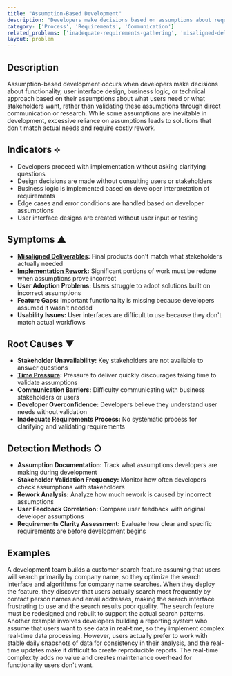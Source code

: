 ```yaml
---
title: "Assumption-Based Development"
description: "Developers make decisions based on assumptions about requirements or user needs rather than validating their understanding."
category: ['Process', 'Requirements', 'Communication']
related_problems: ['inadequate-requirements-gathering', 'misaligned-deliverables', 'implementation-rework']
layout: problem
---
```


## Description

Assumption-based development occurs when developers make decisions about functionality, user interface design, business logic, or technical approach based on their assumptions about what users need or what stakeholders want, rather than validating these assumptions through direct communication or research. While some assumptions are inevitable in development, excessive reliance on assumptions leads to solutions that don't match actual needs and require costly rework.

## Indicators ⟡

- Developers proceed with implementation without asking clarifying questions
- Design decisions are made without consulting users or stakeholders
- Business logic is implemented based on developer interpretation of requirements
- Edge cases and error conditions are handled based on developer assumptions
- User interface designs are created without user input or testing

## Symptoms ▲

- **[Misaligned Deliverables](misaligned-deliverables.md):** Final products don't match what stakeholders actually needed
- **[Implementation Rework](implementation-rework.md):** Significant portions of work must be redone when assumptions prove incorrect
- **User Adoption Problems:** Users struggle to adopt solutions built on incorrect assumptions
- **Feature Gaps:** Important functionality is missing because developers assumed it wasn't needed
- **Usability Issues:** User interfaces are difficult to use because they don't match actual workflows

## Root Causes ▼

- **Stakeholder Unavailability:** Key stakeholders are not available to answer questions
- **[Time Pressure](time-pressure.md):** Pressure to deliver quickly discourages taking time to validate assumptions
- **Communication Barriers:** Difficulty communicating with business stakeholders or users
- **Developer Overconfidence:** Developers believe they understand user needs without validation
- **Inadequate Requirements Process:** No systematic process for clarifying and validating requirements

## Detection Methods ○

- **Assumption Documentation:** Track what assumptions developers are making during development
- **Stakeholder Validation Frequency:** Monitor how often developers check assumptions with stakeholders
- **Rework Analysis:** Analyze how much rework is caused by incorrect assumptions
- **User Feedback Correlation:** Compare user feedback with original developer assumptions
- **Requirements Clarity Assessment:** Evaluate how clear and specific requirements are before development begins

## Examples

A development team builds a customer search feature assuming that users will search primarily by company name, so they optimize the search interface and algorithms for company name searches. When they deploy the feature, they discover that users actually search most frequently by contact person names and email addresses, making the search interface frustrating to use and the search results poor quality. The search feature must be redesigned and rebuilt to support the actual search patterns. Another example involves developers building a reporting system who assume that users want to see data in real-time, so they implement complex real-time data processing. However, users actually prefer to work with stable daily snapshots of data for consistency in their analysis, and the real-time updates make it difficult to create reproducible reports. The real-time complexity adds no value and creates maintenance overhead for functionality users don't want.